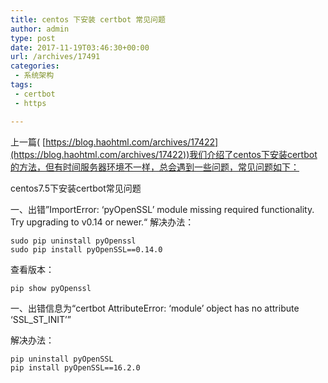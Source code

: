 ```yaml
---
title: centos 下安装 certbot 常见问题
author: admin
type: post
date: 2017-11-19T03:46:30+00:00
url: /archives/17491
categories:
 - 系统架构
tags:
 - certbot
 - https

---
```

上一篇( [https://blog.haohtml.com/archives/17422](https://blog.haohtml.com/archives/17422))我们介绍了centos下安装certbot的方法，但有时间服务器环境不一样，总会遇到一些问题，常见问题如下：

centos7.5下安装certbot常见问题

一、出错”ImportError: ‘pyOpenSSL’ module missing required functionality. Try upgrading to v0.14 or newer.“
解决办法：

```
sudo pip uninstall pyOpenssl
sudo pip install pyOpenSSL==0.14.0

```

查看版本：

```
pip show pyOpenssl

```

一、出错信息为“certbot AttributeError: ‘module’ object has no attribute ‘SSL\_ST\_INIT’”

解决办法：

```
pip uninstall pyOpenSSL
pip install pyOpenSSL==16.2.0

```
